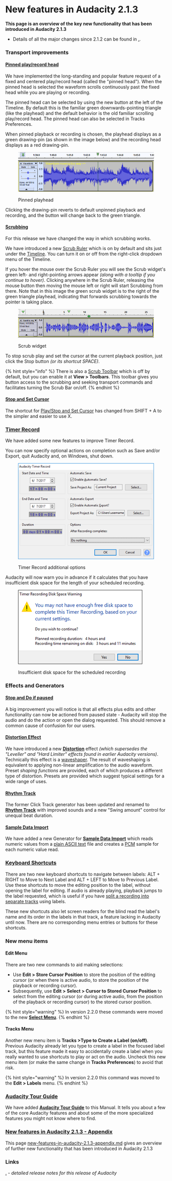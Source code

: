 # New features in Audacity 2.1.3

**This page is an overview of the key new functionality that has been introduced in Audacity 2.1.3**

* Details of all the major changes since 2.1.2 can be found in [.](./ "mention").

### Transport improvements

#### [Pinned play/record head](http://manual.audacityteam.org/man/playing\_and\_recording.html#pinned)

We have implemented the long-standing and popular feature request of a fixed and centered play/record head (called the "pinned head"). When the pinned head is selected the waveform scrolls continuously past the fixed head while you are playing or recording.

The pinned head can be selected by using the new button at the left of the Timeline. By default this is the familiar green downwards-pointing triangle (like the playhead) and the default behavior is the old familiar scrolling play/record head. The pinned head can also be selected in Tracks Preferences.

When pinned playback or recording is chosen, the playhead displays as a green drawing-pin (as shown in the image below) and the recording head displays as a red drawing-pin.

<figure><img src="../../../../../.gitbook/assets/pinnedplayhead.png" alt=""><figcaption><p>Pinned playhead</p></figcaption></figure>

Clicking the drawing-pin reverts to default unpinned playback and recording, and the button will change back to the green triangle.

#### [Scrubbing](http://manual.audacityteam.org/man/scrubbing\_and\_seeking.html)

For this release we have changed the way in which scrubbing works.

We have introduced a new [Scrub Ruler](http://manual.audacityteam.org/man/scrubbing\_and\_seeking.html#scrubbing) which is on by default and sits just under the [Timeline](http://manual.audacityteam.org/man/timeline.html). You can turn it on or off from the right-click dropdown menu of the Timeline.

If you hover the mouse over the Scrub Ruler you will see the Scrub widget's green left- and right-pointing arrows appear _(along with a tooltip if you continue to hover)_. Clicking anywhere in the Scrub Ruler, releasing the mouse button then moving the mouse left or right will start Scrubbing from there. Note that in this image the green scrub widget is to the right of the green triangle playhead, indicating that forwards scrubbing towards the pointer is taking place.

<figure><img src="../../../../../.gitbook/assets/trackandscrub.png" alt=""><figcaption><p>Scrub widget</p></figcaption></figure>

To stop scrub play and set the cursor at the current playback position, just click the Stop button _(or its shortcut SPACE)_.

{% hint style="info" %}
There is also a [Scrub Toolbar](http://manual.audacityteam.org/man/scrub\_toolbar.html) which is off by default, but you can enable it at **View > Toolbars**. This toolbar gives you button access to the scrubbing and seeking transport commands and facilitates turning the Scrub Bar on/off.
{% endhint %}

#### [Stop and Set Cursor](http://manual.audacityteam.org/man/transport\_menu.html#set)

The shortcut for [Play/Stop and Set Cursor](http://manual.audacityteam.org/man/transport\_menu.html#set) has changed from SHIFT + A to the simpler and easier to use X.

### [Timer Record](http://manual.audacityteam.org/man/timer\_record.html)

We have added some new features to improve Timer Record.

You can now specify optional actions on completion such as Save and/or Export, quit Audacity and, on Windows, shut down.

<figure><img src="../../../../../.gitbook/assets/timerrecord.png" alt=""><figcaption><p>Timer Record additional options</p></figcaption></figure>

Audacity will now warn you in advance if it calculates that you have insufficient disk space for the length of your scheduled recording.

<figure><img src="../../../../../.gitbook/assets/timerrecordwarning.png" alt=""><figcaption><p>Insufficient disk space for the scheduled recording</p></figcaption></figure>

### Effects and Generators

#### [Stop and Do if paused](http://manual.audacityteam.org/man/transport\_toolbar.html#pause)

A big improvement you will notice is that all effects plus edits and other functionality can now be actioned from paused state - Audacity will stop the audio and do the action or open the dialog requested. This should remove a common cause of confusion for our users.

#### [Distortion Effect](http://manual.audacityteam.org/man/distortion.html)

We have introduced a new [**Distortion**](http://manual.audacityteam.org/man/distortion.html) effect _(which supersedes the "Leveller" and "Hard Limiter" effects found in earlier Audacity versions)_. Technically this effect is a [waveshaper](https://en.wikipedia.org/wiki/Waveshaper). The result of waveshaping is equivalent to applying non-linear amplification to the audio waveform. Preset _shaping functions_ are provided, each of which produces a different type of distortion. Presets are provided which suggest typical settings for a wide range of uses.

#### [Rhythm Track](http://manual.audacityteam.org/man/rhythm\_track.html)

The former Click Track generator has been updated and renamed to [**Rhythm Track**](http://manual.audacityteam.org/man/rhythm\_track.html) with improved sounds and a new "Swing amount" control for unequal beat duration.

#### [Sample Data Import](http://manual.audacityteam.org/man/sample\_data\_import.html)

We have added a new Generator for [**Sample Data Import**](http://manual.audacityteam.org/man/sample\_data\_import.html) which reads numeric values from a [plain ASCII text](https://en.wikipedia.org/wiki/Plain\_text) file and creates a [PCM](https://en.wikipedia.org/wiki/Pulse-code\_modulation) sample for each numeric value read.

### [Keyboard Shortcuts](http://manual.audacityteam.org/man/keyboard\_shortcut\_reference.html)

There are two new keyboard shortcuts to navigate between labels: ALT + RIGHT to Move to Next Label and ALT + LEFT to Move to Previous Label. Use these shortcuts to move the editing position to the label, without opening the label for editing. If audio is already playing, playback jumps to the label requested, which is useful if you have [split a recording into separate tracks](http://manual.audacityteam.org/man/splitting\_a\_recording\_into\_separate\_tracks.html) using labels.

These new shortcuts also let screen readers for the blind read the label's name and its order in the labels in that track, a feature lacking in Audacity until now. There are no corresponding menu entries or buttons for these shortcuts.

### New menu items

#### Edit Menu

There are two new commands to aid making selections:

* Use **Edit > Store Cursor Position** to store the position of the editing cursor (or when there is active audio, to store the position of the playback or recording cursor).
* Subsequently, use **Edit > Select > Cursor to Stored Cursor Position** to select from the editing cursor (or during active audio, from the position of the playback or recording cursor) to the stored cursor position.

{% hint style="warning" %}
In version 2.2.0 these commands were moved to the new [**Select Menu**](http://manual.audacityteam.org/man/select\_menu.html).
{% endhint %}

#### Tracks Menu

Another new menu item is **Tracks >Type to Create a Label (on/off)**. Previous Audacity already let you type to create a label in the focused label track, but this feature made it easy to accidentally create a label when you really wanted to use shortcuts to play or act on the audio. Uncheck this new menu item (or make the same change in **Tracks Preferences**) to avoid that risk.

{% hint style="warning" %}
In version 2.2.0 this command was moved to the **Edit > Labels** menu.
{% endhint %}

### [Audacity Tour Guide](http://manual.audacityteam.org/man/audacity\_tour\_guide.html)

We have added [**Audacity Tour Guide**](http://manual.audacityteam.org/man/audacity\_tour\_guide.html) to this Manual. It tells you about a few of the core Audacity features and about some of the more specialized features you might not know where to find.

### [New features in Audacity 2.1.3 - Appendix](new-features-in-audacity-2.1.3-appendix.md)

This page [new-features-in-audacity-2.1.3-appendix.md](new-features-in-audacity-2.1.3-appendix.md "mention") gives an overview of further new functionality that has been introduced in Audacity 2.1.3

### Links

[.](./ "mention") _- detailed release notes for this release of Audacity_
